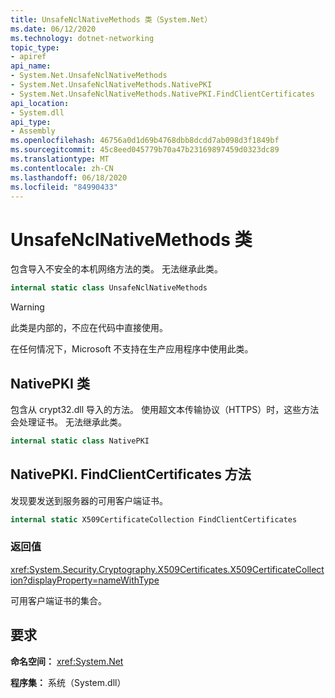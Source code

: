 ```yaml
---
title: UnsafeNclNativeMethods 类（System.Net）
ms.date: 06/12/2020
ms.technology: dotnet-networking
topic_type:
- apiref
api_name:
- System.Net.UnsafeNclNativeMethods
- System.Net.UnsafeNclNativeMethods.NativePKI
- System.Net.UnsafeNclNativeMethods.NativePKI.FindClientCertificates
api_location:
- System.dll
api_type:
- Assembly
ms.openlocfilehash: 46756a0d1d69b4768dbb8dcdd7ab098d3f1849bf
ms.sourcegitcommit: 45c8eed045779b70a47b23169897459d0323dc89
ms.translationtype: MT
ms.contentlocale: zh-CN
ms.lasthandoff: 06/18/2020
ms.locfileid: "84990433"
---
```

# <a name="unsafenclnativemethods-class"></a>UnsafeNclNativeMethods 类

包含导入不安全的本机网络方法的类。 无法继承此类。

```csharp
internal static class UnsafeNclNativeMethods
```

> [!WARNING]
> 此类是内部的，不应在代码中直接使用。
>
> 在任何情况下，Microsoft 不支持在生产应用程序中使用此类。

## <a name="nativepki-class"></a>NativePKI 类

包含从 crypt32.dll 导入的方法。 使用超文本传输协议（HTTPS）时，这些方法会处理证书。 无法继承此类。

```csharp
internal static class NativePKI
```

## <a name="nativepkifindclientcertificates-method"></a>NativePKI. FindClientCertificates 方法

发现要发送到服务器的可用客户端证书。

```csharp
internal static X509CertificateCollection FindClientCertificates
```

### <a name="return-value"></a>返回值

<xref:System.Security.Cryptography.X509Certificates.X509CertificateCollection?displayProperty=nameWithType>

可用客户端证书的集合。

## <a name="requirements"></a>要求

**命名空间：** <xref:System.Net>

**程序集：** 系统（System.dll）
